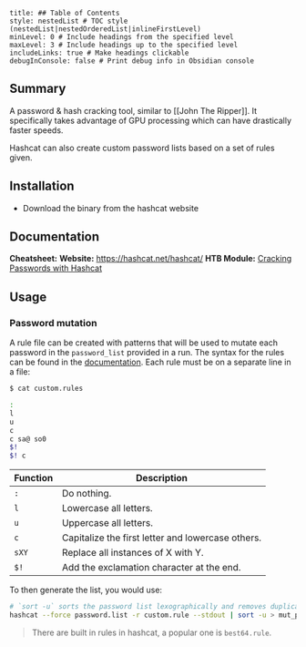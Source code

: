 ```table-of-contents
title: ## Table of Contents
style: nestedList # TOC style (nestedList|nestedOrderedList|inlineFirstLevel)
minLevel: 0 # Include headings from the specified level
maxLevel: 3 # Include headings up to the specified level
includeLinks: true # Make headings clickable
debugInConsole: false # Print debug info in Obsidian console
```

## Summary
A password & hash cracking tool, similar to [[John The Ripper]]. It specifically takes advantage of GPU processing which can have drastically faster speeds. 

Hashcat can also create custom password lists based on a set of rules given.

## Installation
- Download the binary from the hashcat website
## Documentation
**Cheatsheet:** 
**Website:** https://hashcat.net/hashcat/
**HTB Module:** [Cracking Passwords with Hashcat](https://academy.hackthebox.com/course/preview/cracking-passwords-with-hashcat)
## Usage
### Password mutation
A rule file can be created with patterns that will be used to mutate each password in the `password_list` provided in a run. The syntax for the rules can be found in the [documentation](https://hashcat.net/wiki/doku.php?id=rule_based_attack). Each rule must be on a separate line in a file:
```sh
$ cat custom.rules

:
l
u
c
c sa@ so0
$!
$! c
```

| **Function** | **Description**                                   |
| ------------ | ------------------------------------------------- |
| `:`          | Do nothing.                                       |
| `l`          | Lowercase all letters.                            |
| `u`          | Uppercase all letters.                            |
| `c`          | Capitalize the first letter and lowercase others. |
| `sXY`        | Replace all instances of X with Y.                |
| `$!`         | Add the exclamation character at the end.         |
To then generate the list, you would use:
```sh
# `sort -u` sorts the password list lexographically and removes duplicates
hashcat --force password.list -r custom.rule --stdout | sort -u > mut_password.list
```
> There are built in rules in hashcat, a popular one is `best64.rule`.